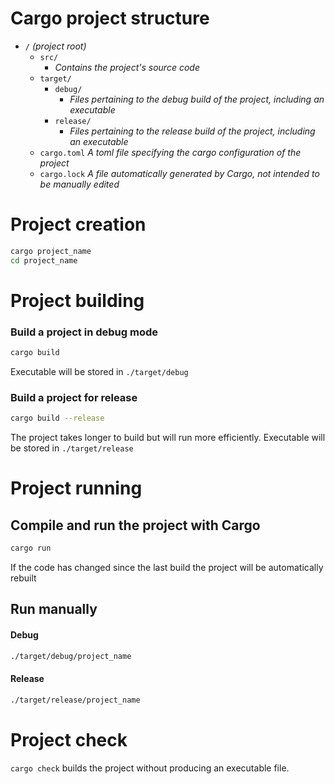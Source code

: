 # Cargo project structure
* `/` *(project root)*
	* `src/`
		* *Contains the project's source code* 
	* `target/`
		* `debug/`
			* *Files pertaining to the debug build of the project, including an executable*
		* `release/`
			* *Files pertaining to the release build of the project, including an executable*
	* `cargo.toml`
	  *A toml file specifying the cargo configuration of the project*
	* `cargo.lock`
	    *A file automatically generated by Cargo, not intended to be manually edited*

# Project creation
```bash
cargo project_name
cd project_name
```

# Project building
### Build a project in debug mode
```bash
cargo build
```

Executable will be stored in `./target/debug`

### Build a project for release

```bash
cargo build --release
```
The project takes longer to build but will run more efficiently. Executable will be stored in `./target/release`

# Project running
## Compile and run the project with Cargo
```bash
cargo run
```
If the code has changed since the last build the project will be automatically rebuilt
## Run manually
#### Debug
```bash
./target/debug/project_name
```
#### Release
```bash
./target/release/project_name
```

# Project check
`cargo check` builds the project without producing an executable file.

